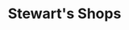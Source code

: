 ---
title: "Stewart's Shops"
url: /ballston-spa/stewarts-shops-northline-road/
shop: convenience
---